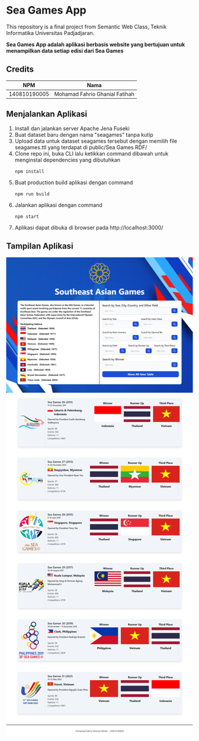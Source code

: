 # Sea Games App

This repository is a final project from Semantic Web Class, Teknik Informatika Universitas Padjadjaran.

**Sea Games App adalah aplikasi berbasis website yang bertujuan untuk menampilkan data setiap edisi dari Sea Games**

## Credits

| NPM          | Nama                           |
| ------------ | ------------------------------ |
| 140810190005 | Mohamad Fahrio Ghanial Fatihah |

## Menjalankan Aplikasi
1. Install dan jalankan server Apache Jena Fuseki
2. Buat dataset baru dengan nama "seagames" tanpa kutip
3. Upload data untuk dataset seagames tersebut dengan memilih file seagames.ttl yang terdapat di public/Sea Games RDF/
4. Clone repo ini, buka CLI lalu ketikkan command dibawah untuk menginstal dependencies yang dibutuhkan
    ```
    npm install
    ```
5. Buat production build aplikasi dengan command
    ```
    npm run build
    ```
6. Jalankan aplikasi dengan command
    ```
    npm start
    ```
7. Aplikasi dapat dibuka di browser pada http://localhost:3000/

## Tampilan Aplikasi
![ss](public/img/Screenshot.png)
![ss2](public/img/Screenshot2.png)
